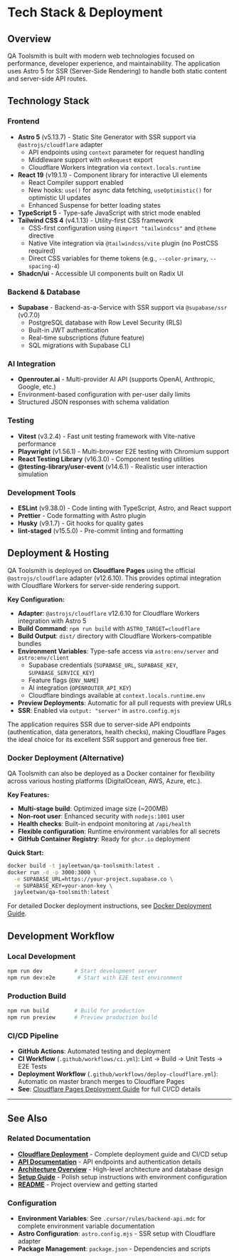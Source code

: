 # Tech Stack & Deployment

## Overview

QA Toolsmith is built with modern web technologies focused on performance, developer experience, and maintainability. The application uses Astro 5 for SSR (Server-Side Rendering) to handle both static content and server-side API routes.

## Technology Stack

### Frontend
- **Astro 5** (v5.13.7) - Static Site Generator with SSR support via `@astrojs/cloudflare` adapter
  - API endpoints using `context` parameter for request handling
  - Middleware support with `onRequest` export
  - Cloudflare Workers integration via `context.locals.runtime`
- **React 19** (v19.1.1) - Component library for interactive UI elements
  - React Compiler support enabled
  - New hooks: `use()` for async data fetching, `useOptimistic()` for optimistic UI updates
  - Enhanced Suspense for better loading states
- **TypeScript 5** - Type-safe JavaScript with strict mode enabled
- **Tailwind CSS 4** (v4.1.13) - Utility-first CSS framework
  - CSS-first configuration using `@import "tailwindcss"` and `@theme` directive
  - Native Vite integration via `@tailwindcss/vite` plugin (no PostCSS required)
  - Direct CSS variables for theme tokens (e.g., `--color-primary`, `--spacing-4`)
- **Shadcn/ui** - Accessible UI components built on Radix UI

### Backend & Database
- **Supabase** - Backend-as-a-Service with SSR support via `@supabase/ssr` (v0.7.0)
  - PostgreSQL database with Row Level Security (RLS)
  - Built-in JWT authentication
  - Real-time subscriptions (future feature)
  - SQL migrations with Supabase CLI

### AI Integration
- **Openrouter.ai** - Multi-provider AI API (supports OpenAI, Anthropic, Google, etc.)
- Environment-based configuration with per-user daily limits
- Structured JSON responses with schema validation

### Testing
- **Vitest** (v3.2.4) - Fast unit testing framework with Vite-native performance
- **Playwright** (v1.56.1) - Multi-browser E2E testing with Chromium support
- **React Testing Library** (v16.3.0) - Component testing utilities
- **@testing-library/user-event** (v14.6.1) - Realistic user interaction simulation

### Development Tools
- **ESLint** (v9.38.0) - Code linting with TypeScript, Astro, and React support
- **Prettier** - Code formatting with Astro plugin
- **Husky** (v9.1.7) - Git hooks for quality gates
- **lint-staged** (v15.5.0) - Pre-commit linting and formatting

## Deployment & Hosting

QA Toolsmith is deployed on **Cloudflare Pages** using the official `@astrojs/cloudflare` adapter (v12.6.10). This provides optimal integration with Cloudflare Workers for server-side rendering support.

**Key Configuration:**
- **Adapter**: `@astrojs/cloudflare` v12.6.10 for Cloudflare Workers integration with Astro 5
- **Build Command**: `npm run build` with `ASTRO_TARGET=cloudflare`
- **Build Output**: `dist/` directory with Cloudflare Workers-compatible bundles
- **Environment Variables**: Type-safe access via `astro:env/server` and `astro:env/client`
  - Supabase credentials (`SUPABASE_URL`, `SUPABASE_KEY`, `SUPABASE_SERVICE_KEY`)
  - Feature flags (`ENV_NAME`)
  - AI integration (`OPENROUTER_API_KEY`)
  - Cloudflare bindings available at `context.locals.runtime.env`
- **Preview Deployments**: Automatic for all pull requests with preview URLs
- **SSR**: Enabled via `output: "server"` in `astro.config.mjs`

The application requires SSR due to server-side API endpoints (authentication, data generators, health checks), making Cloudflare Pages the ideal choice for its excellent SSR support and generous free tier.

### Docker Deployment (Alternative)

QA Toolsmith can also be deployed as a Docker container for flexibility across various hosting platforms (DigitalOcean, AWS, Azure, etc.).

**Key Features:**
- **Multi-stage build**: Optimized image size (~200MB)
- **Non-root user**: Enhanced security with `nodejs:1001` user
- **Health checks**: Built-in endpoint monitoring at `/api/health`
- **Flexible configuration**: Runtime environment variables for all secrets
- **GitHub Container Registry**: Ready for `ghcr.io` deployment

**Quick Start:**
```bash
docker build -t jayleetwan/qa-toolsmith:latest .
docker run -d -p 3000:3000 \
  -e SUPABASE_URL=https://your-project.supabase.co \
  -e SUPABASE_KEY=your-anon-key \
  jayleetwan/qa-toolsmith:latest
```

For detailed Docker deployment instructions, see [Docker Deployment Guide](./docker.md).

## Development Workflow

### Local Development
```bash
npm run dev          # Start development server
npm run dev:e2e       # Start with E2E test environment
```

### Production Build
```bash
npm run build        # Build for production
npm run preview      # Preview production build
```

### CI/CD Pipeline
- **GitHub Actions**: Automated testing and deployment
- **CI Workflow** (`.github/workflows/ci.yml`): Lint → Build → Unit Tests → E2E Tests
- **Deployment Workflow** (`.github/workflows/deploy-cloudflare.yml`): Automatic on master branch merges to Cloudflare Pages
- **See**: [Cloudflare Pages Deployment Guide](./deployment-cloudflare.md) for full CI/CD details

---

## See Also

### Related Documentation

- **[Cloudflare Deployment](./deployment-cloudflare.md)** - Complete deployment guide and CI/CD setup
- **[API Documentation](./api.md)** - API endpoints and authentication details
- **[Architecture Overview](../.ai/ARCHITECTURE.md)** - High-level architecture and database design
- **[Setup Guide](./SETUP_GUIDE.md)** - Polish setup instructions with environment configuration
- **[README](../README.md)** - Project overview and getting started

### Configuration

- **Environment Variables**: See `.cursor/rules/backend-api.mdc` for complete environment variable documentation
- **Astro Configuration**: `astro.config.mjs` - SSR setup with Cloudflare adapter
- **Package Management**: `package.json` - Dependencies and scripts
